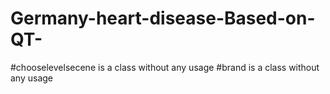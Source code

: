 # Germany-heart-disease-Based-on-QT-
#chooselevelsecene is a class without any usage
#brand is a class without any usage
